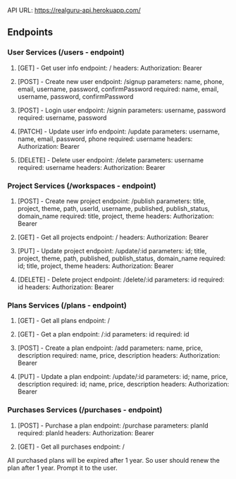 API URL: https://realguru-api.herokuapp.com/

## Endpoints

### User Services (/users - endpoint)

1. [GET] - Get user info
    endpoint: /
    headers:
        Authorization: Bearer <token>
    
2. [POST] - Create new user
    endpoint: /signup
    parameters:
        name, phone, email, username, password, confirmPassword
    required:
        name, email, username, password, confirmPassword

3. [POST] - Login user
    endpoint: /signin
    parameters:
        username, password
    required:
        username, password 

4. [PATCH] - Update user info
    endpoint: /update
    parameters:
        username, name, email, password, phone
    required:
        username
    headers:
        Authorization: Bearer <token>

5. [DELETE] - Delete user
    endpoint: /delete
    parameters:
        username
    required:
        username
    headers:
        Authorization: Bearer <token>


### Project Services (/workspaces - endpoint)


1. [POST] - Create new project
    endpoint: /publish
    parameters:
        title, project, theme, path, userId, username, published, publish_status, domain_name
    required:
       title, project, theme
    headers:
        Authorization: Bearer <token>

2. [GET] - Get all projects
    endpoint: /
    headers:
        Authorization: Bearer <token>

3. [PUT] - Update project
    endpoint: /update/:id
    parameters:
        id; title, project, theme, path, published, publish_status, domain_name
    required:
        id; title, project, theme
    headers:
        Authorization: Bearer <token>

4. [DELETE] - Delete project
    endpoint: /delete/:id
    parameters:
        id
    required:
        id
    headers:
        Authorization: Bearer <token>


### Plans Services (/plans - endpoint)

1. [GET] - Get all plans
    endpoint: /

2. [GET] - Get a plan
    endpoint: /:id
    parameters:
        id
    required:
        id

3. [POST] - Create a plan
    endpoint: /add
    parameters:
        name, price, description
    required:
        name, price, description
    headers:
        Authorization: Bearer <token>

4. [PUT] - Update a plan
    endpoint: /update/:id
    parameters:
        id; name, price, description
    required:
        id; name, price, description
    headers:
        Authorization: Bearer <token>

### Purchases Services (/purchases - endpoint)

1. [POST] - Purchase a plan
    endpoint: /purchase
    parameters:
        planId
    required:
        planId
    headers:
        Authorization: Bearer <token>

2. [GET] - Get all purchases
    endpoint: /

All purchased plans will be expired after 1 year.
So user should renew the plan after 1 year. Prompt it to the user.